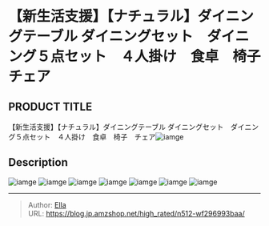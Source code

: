 # 【新生活支援】【ナチュラル】ダイニングテーブル ダイニングセット　ダイニング５点セット　４人掛け　食卓　椅子　チェア


## PRODUCT TITLE 

【新生活支援】【ナチュラル】ダイニングテーブル ダイニングセット　ダイニング５点セット　４人掛け　食卓　椅子　チェア![iamge](https://b2bfiles1.gigab2b.cn/image/wkseller/301/WF192505/20191208_e5df76b6d7d17aae79008b9f01bd65f3.jpg)

## Description











![iamge](https://b2bfiles1.gigab2b.cn/image/wkseller/301/WF192505/20201014_cdc0e89f03d7f7663a45d7313e74462c.jpg)
![iamge](https://b2bfiles1.gigab2b.cn/image/wkseller/301/WF192505/20191208_f0c0fc8fb3d822827043923f7abdb42c.jpg)
![iamge](https://b2bfiles1.gigab2b.cn/image/wkseller/301/WF192505/20191208_fa7684e877e9be2e110f80bec70e77ad.jpg)
![iamge](https://b2bfiles1.gigab2b.cn/image/wkseller/301/20230224_d92b70038cbe86cf0d3d5ffcb17d5133.jpg)
![iamge](https://b2bfiles1.gigab2b.cn/image/wkseller/301/20230224_9b293b2e541d57f22871c63c52dbd7c7.jpg)
![iamge](https://b2bfiles1.gigab2b.cn/image/wkseller/301/20230224_a615b7160340f65e7e54008d07e0eb2f.jpg)
![iamge](https://b2bfiles1.gigab2b.cn/image/wkseller/301/20230224_aaacee1ddd4ea44aa3390b20f858856a.jpg)


---

> Author: [Ella](https://blog.jp.amzshop.net/)  
> URL: https://blog.jp.amzshop.net/high_rated/n512-wf296993baa/  

